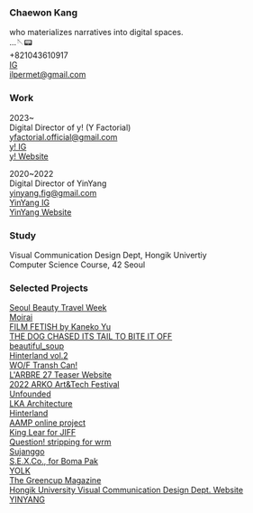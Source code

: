 ### Chaewon Kang

who materializes narratives into digital spaces.<br/>
...🪡📟
<br/>
+821043610917<br/>
[IG](https://instagram.com/sensemkr)<br/>
ilpermet@gmail.com

### Work

2023~<br/>
Digital Director of y! (Y Factorial)<br/>
yfactorial.official@gmail.com<br/>
[y! IG](https://instagram.com/yfactorial)<br/>
[y! Website](https://yfactorial.com)<br/>

2020~2022<br/>
Digital Director of YinYang<br/>
yinyang.fig@gmail.com
<br /> [YinYang IG](https://instagram.com/yinyang.fig)
<br /> [YinYang Website](https://yin-yang.work)


### Study

Visual Communication Design Dept, Hongik Univertiy <br />
Computer Science Course, 42 Seoul

### Selected Projects

[Seoul Beauty Travel Week](https://www.seoulbeautytravel.com/kr)<br />
[Moirai](https://moiraimoirai.com)<br />
[FILM FETISH by Kaneko Yu](https://filmfetish-nextjs.vercel.app)<br />
[THE DOG CHASED ITS TAIL TO BITE IT OFF](https://the-dog-chased-its-tail-to-bite-it-off.vercel.app)<br />
[beautiful_soup](https://beautifulsoup.org) <br />
[Hinterland vol.2](https://v2.hinterland.kr) <br />
[WO/F Transh Can!](https://mystrengthistrashcan.com) <br />
[L'ARBRE 27 Teaser Website](https://larbre27.com)<br />
[2022 ARKO Art&Tech Festival](https://fable-net-earth.art/) <br />
[Unfounded](https://areyoulost.xyz) <br />
[LKA Architecture](https://leehongkim.com/)<br />
[Hinterland](https://hinterland.kr) <br />
[AAMP online project](https://becominglocal.a-amp.org) <br />
[King Lear for JIFF](https://www.mygravemypeace.com/)<br />
[Question! stripping for wrm](https://boom-wrm.kr)<br />
[Sujanggo](https://sujanggo.com)<br />
[S.E.X.Co., for Boma Pak](https://s-e-x-co.com)<br />
[YOLK](https://y-o-l-k.com)<br/>
[The Greencup Magazine](https://magazine.thegreencup.co.kr) <br />
[Hongik University Visual Communication Design Dept. Website](https://sidi.hongik.ac.kr)<br />
[YINYANG](https://yin-yang.work)<br />




